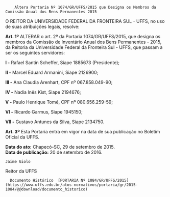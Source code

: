         Altera Portaria Nº 1074/GR/UFFS/2015 que Designa os Membros da Comissão Anual dos Bens Permanentes 2015  

O REITOR DA UNIVERSIDADE FEDERAL DA FRONTEIRA SUL - UFFS, no uso de suas atribuições legais, resolve:

 **Art. 1º** ALTERAR o art. 2º da Portaria 1074/GR/UFFS/2015, que designa os membros da Comissão de Inventário Anual dos Bens Permanentes - 2015, da Reitoria da Universidade Federal da Fronteira Sul - UFFS, que passam a ser os seguintes servidores:

 **I -** Rafael Santin Scheffer, Siape 1885673 (Presidente);

 **II -** Marcel Eduard Armanini, Siape 2126900;

 **III -** Ana Claudia Arenhart, CPF nº 067.858.049-90;

 **IV -** Nadia Inês Kist, Siape 2194676;

 **V -** Paulo Henrique Tomé, CPF nº 080.656.259-59;

 **VI -** Ricardo Garmus, Siape 1945150;

 **VII -** Gustavo Antunes da Silva, Siape 2134750.

 **Art. 3º** Esta Portaria entra em vigor na data de sua publicação no Boletim Oficial da UFFS.

  

   **Data do ato:** Chapecó-SC, 29 de setembro de 2015.   
 **Data de publicação:**  20 de setembro de 2016. 

    Jaime Giolo   
 Reitor da UFFS 

      Documento Histórico  [PORTARIA Nº 1084/GR/UFFS/2015](https://www.uffs.edu.br/atos-normativos/portaria/gr/2015-1084/@@download/documento_historico)     
      